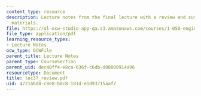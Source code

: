 ```yaml
---
content_type: resource
description: Lecture notes from the final lecture with a review and summary of course
  materials.
file: https://ol-ocw-studio-app-qa.s3.amazonaws.com/courses/1-050-engineering-mechanics-i-fall-2007/4721abd8c8e8b8c8181de1d93715aaf7_lec37_review.pdf
file_type: application/pdf
learning_resource_types:
- Lecture Notes
ocw_type: OCWFile
parent_title: Lecture Notes
parent_type: CourseSection
parent_uid: dec40ff4-e8ca-636f-c6db-d88880914a96
resourcetype: Document
title: lec37_review.pdf
uid: 4721abd8-c8e8-b8c8-181d-e1d93715aaf7
---
```

